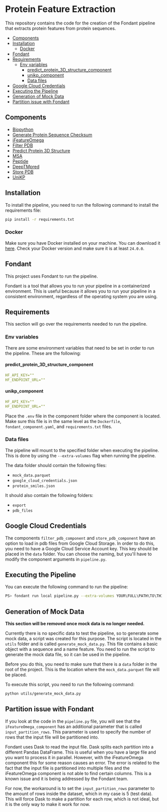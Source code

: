 # Protein Feature Extraction

This repository contains the code for the creation of the Fondant pipeline that extracts protein features from protein sequences.

- [Components](#components)
- [Installation](#installation)
  - [Docker](#docker)
- [Fondant](#fondant)
- [Requirements](#requirements)
  - [Env variables](#env-variables)
    - [predict\_protein\_3D\_structure\_component](#predict_protein_3d_structure_component)
    - [unikp\_component](#unikp_component)
    - [Data files](#data-files)
- [Google Cloud Credentials](#google-cloud-credentials)
- [Executing the Pipeline](#executing-the-pipeline)
- [Generation of Mock Data](#generation-of-mock-data)
- [Partition issue with Fondant](#partition-issue-with-fondant)

## Components

- [Biopython](./components/biopython_component)
- [Generate Protein Sequence Checksum](./components/generate_protein_sequence_checksum_component)
- [iFeatureOmega](./components/iFeatureOmega_component)
- [Filter PDB](./components/filter_pdb_component)
- [Predict Protein 3D Structure](./components/predict_protein_3D_structure_component)
- [MSA](./components/msa_component)
- [Peptide](./components/peptide_features_component)
- [DeepTMpred](./components/deepTMpred_component)
- [Store PDB](./components/store_pdb_component)
- [UniKP](./components/unikp_component)

## Installation

To install the pipeline, you need to run the following command to install the requirements file:

```bash
pip install -r requirements.txt
```

### Docker

Make sure you have Docker installed on your machine. You can download it [here](https://www.docker.com/products/docker-desktop). Check your Docker version and make sure it is at least `24.0.0`.

## Fondant

This project uses Fondant to run the pipeline.

Fondant is a tool that allows you to run your pipeline in a containerized environment. This is useful because it allows you to run your pipeline in a consistent environment, regardless of the operating system you are using.

## Requirements

This section will go over the requirements needed to run the pipeline.

### Env variables

There are some environment variables that need to be set in order to run the pipeline. These are the following:

#### predict_protein_3D_structure_component

```yaml
HF_API_KEY=""
HF_ENDPOINT_URL=""
```

#### unikp_component

```yaml
HF_API_KEY=""
HF_ENDPOINT_URL=""
```

Place the `.env` file in the component folder where the component is located. Make sure this file is in the same level as the `Dockerfile`, `fondant_component.yaml`, and `requirements.txt` files.

### Data files

The pipeline will mount to the specified folder when executing the pipeline. This is done by using the `--extra-volumes` flag when running the pipeline.

The data folder should contain the following files:

- `mock_data.parquet`
- `google_cloud_credentials.json`
- `protein_smiles.json`

It should also contain the following folders:

- `export`
- `pdb_files`

## Google Cloud Credentials

The components `filter_pdb_component` and `store_pdb_component` have an option to load in pdb files from Google Cloud Storage. In order to do this, you need to have a Google Cloud Service Account key. This key should be placed in the `data` folder. You can choose the naming, but you'll have to modify the component arguments in `pipeline.py`.

## Executing the Pipeline

You can execute the following command to run the pipeline:

```bash
PS> fondant run local pipeline.py --extra-volumes YOUR\FULL\PATH\TO\THIS\PROJECT\data:/data
```

## Generation of Mock Data

**This section will be removed once mock data is no longer needed.**

Currently there is no specific data to test the pipeline, so to generate some mock data, a script was created for this purpose. The script is located in the `utils` folder and is called `generate_mock_data.py`. This file contains a basic object with a sequence and a name feature. You need to run the script to generate the mock data file, so it can be used in the pipeline.

Before you do this, you need to make sure that there is a ``data`` folder in the root of the project. This is the location where the ``mock_data.parquet`` file will be placed.

To execute this script, you need to run the following command:

```bash
python utils/generate_mock_data.py
```

## Partition issue with Fondant

If you look at the code in the `pipeline.py` file, you will see that the `iFeatureOmega_component` has an additional parameter that is called ``input_partition_rows``. This parameter is used to specify the number of rows that the input file will be partitioned into.

Fondant uses Dask to read the input file. Dask splits each partition into a different Pandas DataFrame. This is useful when you have a large file and you want to process it in parallel. However, with the iFeatureOmega component this for some reason causes an error. The error is related to the fact that the input file is partitioned into multiple files and the iFeatureOmega component is not able to find certain columns. This is a known issue and it is being addressed by the Fondant team.

For now, the workaround is to set the ``input_partition_rows`` parameter to the amount of rows inside the dataset, which in my case is 5 (test data). This will force Dask to make a partition for each row, which is not ideal, but it is the only way to make it work for now.
